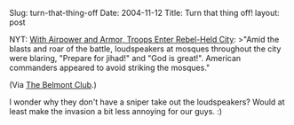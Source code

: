 Slug: turn-that-thing-off
Date: 2004-11-12
Title: Turn that thing off!
layout: post

NYT: <a href="http://www.nytimes.com/2004/11/08/international/08CND_IRAQ.html?oref=login&amp;pagewanted=1&amp;ei=5094&amp;en=8b32979d8c8d9235&amp;hp&amp;ex=1099976400&amp;partner=homepage">With Airpower and Armor, Troops Enter Rebel-Held City</a>:
&gt;&quot;Amid the blasts and roar of the battle, loudspeakers at mosques throughout the city were blaring, &quot;Prepare for jihad!&quot; and &quot;God is great!&quot;. American commanders appeared to avoid striking the mosques.&quot;

(Via <a href="http://belmontclub.blogspot.com/2004/11/fallujah-again-although-us-military.html">The Belmont Club</a>.)

I wonder why they don&#39;t have a sniper take out the loudspeakers? Would at least make the invasion a bit less annoying for our guys. :)
